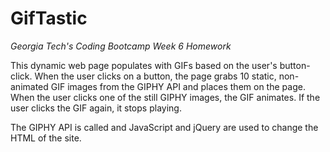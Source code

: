 # GifTastic

*Georgia Tech's Coding Bootcamp Week 6 Homework*

This dynamic web page populates with GIFs based on the user's button-click. When the user clicks on a button, the page grabs 10 static, non-animated GIF images from the GIPHY API and places them on the page. When the user clicks one of the still GIPHY images, the GIF animates. If the user clicks the GIF again, it stops playing.

The GIPHY API is called and  JavaScript and jQuery are used to change the HTML of the site.